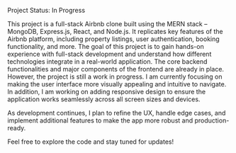 Project Status: In Progress

This project is a full-stack Airbnb clone built using the MERN stack – MongoDB, Express.js, React, and Node.js. 
It replicates key features of the Airbnb platform, including property listings, user authentication, booking functionality, and more. 
The goal of this project is to gain hands-on experience with full-stack development and understand how different technologies integrate in a real-world application.
The core backend functionalities and major components of the frontend are already in place. 
However, the project is still a work in progress. 
I am currently focusing on making the user interface more visually appealing and intuitive to navigate. 
In addition, I am working on adding responsive design to ensure the application works seamlessly across all screen sizes and devices.

As development continues, I plan to refine the UX, handle edge cases, and implement additional features to make the app more robust and production-ready.

Feel free to explore the code and stay tuned for updates!
